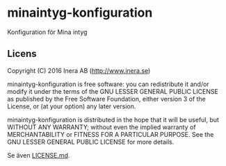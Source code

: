 # minaintyg-konfiguration

Konfiguration för Mina intyg

## Licens
Copyright (C) 2016 Inera AB (http://www.inera.se)

minaintyg-konfiguration is free software: you can redistribute it and/or modify it under the terms of the GNU LESSER GENERAL PUBLIC LICENSE as published by the Free Software Foundation, either version 3 of the License, or (at your option) any later version.

minaintyg-konfiguration is distributed in the hope that it will be useful, but WITHOUT ANY WARRANTY; without even the implied warranty of MERCHANTABILITY or FITNESS FOR A PARTICULAR PURPOSE.  See the GNU LESSER GENERAL PUBLIC LICENSE for more details.

Se även [LICENSE.md](https://github.com/sklintyg/minaintyg-konfiguration/blob/master/LICENSE.md).
